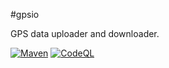 #gpsio

GPS data uploader and downloader.

[![Maven](https://github.com/thomasleplus/gpsio/workflows/Maven/badge.svg)](https://github.com/thomasleplus/gpsio/actions?query=workflow:"Maven")
[![CodeQL](https://github.com/thomasleplus/gpsio/workflows/CodeQL/badge.svg)](https://github.com/thomasleplus/gpsio/actions?query=workflow:"CodeQL")
